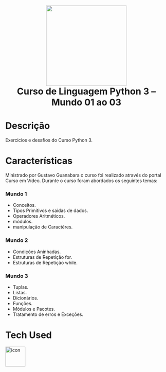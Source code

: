 <div align="center">
 <h1> <img src="https://upload.wikimedia.org/wikipedia/commons/thumb/c/c3/Python-logo-notext.svg/1869px-Python-logo-notext.svg.png" width="250px"><br/>Curso de Linguagem Python 3 – Mundo 01 ao 03</h1>
     </div>

# Descrição
Exercicios e desafios do Curso Python 3.

# Características
Ministrado por Gustavo Guanabara o curso foi realizado através do portal Curso em Vídeo.
Durante o curso foram abordados os seguintes temas:


### Mundo 1
- Conceitos.
- Tipos Primitivos e saídas de dados.
- Operadores Aritméticos.
- módulos.
- manipulação de Caractéres.

### Mundo 2
- Condições Aninhadas.
- Estruturas de Repetição for.
- Estruturas de Repetição while.

### Mundo 3
- Tuplas.
- Listas.
- Dicionários.
- Funções.
- Módulos e Pacotes.
- Tratamento de erros e Exceções.


 # Tech Used
 <img src="https://techstack-generator.vercel.app/python-icon.svg" alt="icon" width="62" height="62" />
